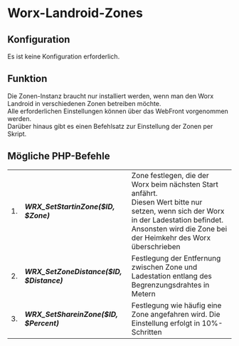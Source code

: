 <!DOCTYPE html>
<html lang="de">
  <head>
    <meta charset="utf-8">
	<meta name="viewport" content="width=device-width">
  </head>

  <body>
	<h1>Worx-Landroid-Zones</h1>
	<h2>Konfiguration</h2>
	Es ist keine Konfiguration erforderlich.
	<h2>Funktion</h2>
	Die Zonen-Instanz braucht nur installiert werden, wenn man den Worx Landroid in verschiedenen Zonen betreiben möchte.<br>
	Alle erforderlichen Einstellungen können über das WebFront vorgenommen werden.<br>
	Darüber hinaus gibt es einen Befehlsatz zur Einstellung der Zonen per Skript.
	<h2>Mögliche PHP-Befehle</h2>
	<table>
	  <tr>
		<td>1.</td>
		<td><b><i>WRX_SetStartinZone($ID, $Zone)</i></b></td>
		<td>Zone festlegen, die der Worx beim nächsten Start anfährt.<br>
			Diesen Wert bitte nur setzen, wenn sich der Worx in der Ladestation befindet. Ansonsten wird die Zone bei der Heimkehr des Worx überschrieben</td>
	  </tr>
	  <tr>
		<td>2.</td>
		<td><b><i>WRX_SetZoneDistance($ID, $Distance)</i></b></td>
		<td>Festlegung der Entfernung zwischen Zone und Ladestation entlang des Begrenzungsdrahtes in Metern</td>
	  </tr>
	  <tr>
		<td>3.</td>
		<td><b><i>WRX_SetShareinZone($ID, $Percent)</i></b></td>
		<td>Festlegung wie häufig eine Zone angefahren wird. Die Einstellung erfolgt in 10%-Schritten</td>
	  </tr>
	</table>
  </body>
</html>

